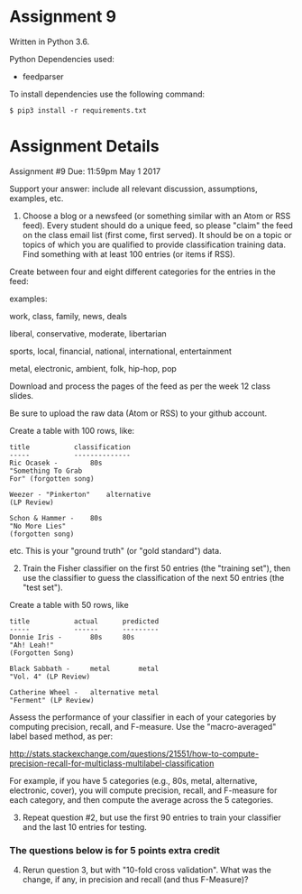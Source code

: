 # Assignment 9

Written in Python 3.6.

Python Dependencies used:

- feedparser

To install dependencies use the following command:

```shell
$ pip3 install -r requirements.txt
```

# Assignment Details

Assignment #9
Due: 11:59pm May 1 2017

Support your answer: include all relevant discussion, assumptions,
examples, etc.

1.  Choose a blog or a newsfeed (or something similar with an Atom
or RSS feed).  Every student should do a unique feed, so please
"claim" the feed on the class email list (first come, first served).
It should be on a topic or topics of which you are qualified to
provide classification training data.  Find something with at least
100 entries (or items if RSS).

Create between four and eight different categories for the entries
in the feed:

examples: 

work, class, family, news, deals

liberal, conservative, moderate, libertarian

sports, local, financial, national, international, entertainment

metal, electronic, ambient, folk, hip-hop, pop

Download and process the pages of the feed as per the week 12 
class slides.

Be sure to upload the raw data (Atom or RSS) to your github account.

Create a table with 100 rows, like:

```shell
title			classification
-----			--------------
Ric Ocasek -		80s 
"Something To Grab 
For" (forgotten song)	

Weezer - "Pinkerton" 	alternative
(LP Review)

Schon & Hammer - 	80s
"No More Lies" 
(forgotten song)
```

etc.  This is your "ground truth" (or "gold standard") data.

2.  Train the Fisher classifier on the first 50 entries (the "training
set"), then use the classifier to guess the classification of the
next 50 entries (the "test set").

Create a table with 50 rows, like

```shell
title			actual		predicted
-----			------		---------
Donnie Iris - 		80s		80s
"Ah! Leah!" 
(Forgotten Song)	

Black Sabbath - 	metal		metal
"Vol. 4" (LP Review)

Catherine Wheel - 	alternative	metal
"Ferment" (LP Review)
```

Assess the performance of your classifier in each of your categories
by computing precision, recall, and F-measure.  Use the "macro-averaged"
label based method, as per:

http://stats.stackexchange.com/questions/21551/how-to-compute-precision-recall-for-multiclass-multilabel-classification

For example, if you have 5 categories (e.g., 80s, metal,
alternative, electronic, cover), you will compute 
precision, recall, and F-measure for each category,
and then compute the average across the 5 categories.

3.  Repeat question #2, but use the first 90 entries to train your
classifier and the last 10 entries for testing.


### The questions below is for 5 points extra credit

4.  Rerun question 3, but with "10-fold cross validation".  What
was the change, if any, in precision and recall (and thus F-Measure)?